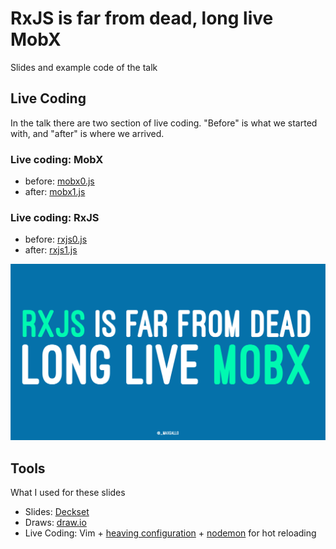 # RxJS is far from dead, long live MobX

Slides and example code of the talk

## Live Coding
In the talk there are two section of live coding.
"Before" is what we started with, and "after" is where we arrived.

### Live coding: MobX
- before: [mobx0.js](code/mobx0.js)
- after: [mobx1.js](code/mobx1.js)

### Live coding: RxJS
- before: [rxjs0.js](code/rxjs0.js)
- after: [rxjs1.js](code/rxjs1.js)

![Title](title.png)


## Tools
What I used for these slides

- Slides: [Deckset](https://www.decksetapp.com/)
- Draws: [draw.io](https://www.draw.io)
- Live Coding: Vim + [heaving configuration](https://github.com/maxgallo/dotfiles) + [nodemon](https://github.com/remy/nodemon) for hot reloading
